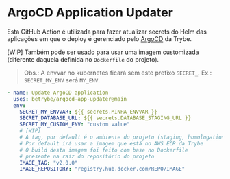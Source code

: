 # ArgoCD Application Updater

Esta GitHub Action é utilizada para fazer atualizar secrets do Helm das aplicações em que o deploy é gerenciado pelo [ArgoCD](https://deploy.betrybe.com) da Trybe.

[WIP] Também pode ser usado para usar uma imagem customizada (diferente daquela definida no `Dockerfile` do projeto).

> Obs.: A envvar no kubernetes ficará sem este prefixo `SECRET_`. Ex.: `SECRET_MY_ENV` será `MY_ENV`.

```yaml
- name: Update ArgoCD application
  uses: betrybe/argocd-app-updater@main
  env:
    SECRET_MY_ENVVAR: ${{ secrets.MINHA_ENVVAR }}
    SECRET_DATABASE_URL: ${{ secrets.DATABASE_STAGING_URL }}
    SECRET_MY_CUSTOM_ENV: "custom value"
    # [WIP]
    # A tag, por default é o ambiente do projeto (staging, homologation, production)
    # Por default irá usar a imagem que está no AWS ECR da Trybe
    # O build desta imagem foi feito com base no Dockerfile
    # presente na raiz do repositório do projeto
    IMAGE_TAG: "v2.0.0"
    IMAGE_REPOSITORY: "registry.hub.docker.com/REPO/IMAGE"
```
